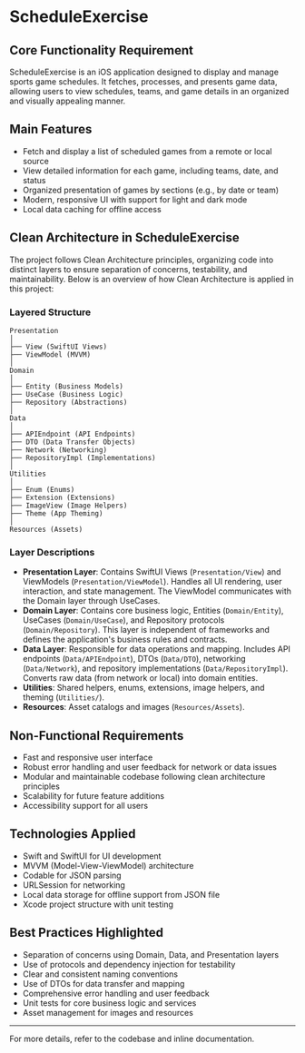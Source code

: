 # ScheduleExercise

## Core Functionality Requirement
ScheduleExercise is an iOS application designed to display and manage sports game schedules. It fetches, processes, and presents game data, allowing users to view schedules, teams, and game details in an organized and visually appealing manner.

## Main Features
- Fetch and display a list of scheduled games from a remote or local source
- View detailed information for each game, including teams, date, and status
- Organized presentation of games by sections (e.g., by date or team)
- Modern, responsive UI with support for light and dark mode
- Local data caching for offline access

## Clean Architecture in ScheduleExercise

The project follows Clean Architecture principles, organizing code into distinct layers to ensure separation of concerns, testability, and maintainability. Below is an overview of how Clean Architecture is applied in this project:

### Layered Structure

```
Presentation
│
├── View (SwiftUI Views)
├── ViewModel (MVVM)
│
Domain
│
├── Entity (Business Models)
├── UseCase (Business Logic)
├── Repository (Abstractions)
│
Data
│
├── APIEndpoint (API Endpoints)
├── DTO (Data Transfer Objects)
├── Network (Networking)
├── RepositoryImpl (Implementations)
│
Utilities
│
├── Enum (Enums)
├── Extension (Extensions)
├── ImageView (Image Helpers)
├── Theme (App Theming)
│
Resources (Assets)
```

### Layer Descriptions

- **Presentation Layer**: Contains SwiftUI Views (`Presentation/View`) and ViewModels (`Presentation/ViewModel`). Handles all UI rendering, user interaction, and state management. The ViewModel communicates with the Domain layer through UseCases.
- **Domain Layer**: Contains core business logic, Entities (`Domain/Entity`), UseCases (`Domain/UseCase`), and Repository protocols (`Domain/Repository`). This layer is independent of frameworks and defines the application's business rules and contracts.
- **Data Layer**: Responsible for data operations and mapping. Includes API endpoints (`Data/APIEndpoint`), DTOs (`Data/DTO`), networking (`Data/Network`), and repository implementations (`Data/RepositoryImpl`). Converts raw data (from network or local) into domain entities.
- **Utilities**: Shared helpers, enums, extensions, image helpers, and theming (`Utilities/`).
- **Resources**: Asset catalogs and images (`Resources/Assets`).


## Non-Functional Requirements
- Fast and responsive user interface
- Robust error handling and user feedback for network or data issues
- Modular and maintainable codebase following clean architecture principles
- Scalability for future feature additions
- Accessibility support for all users

## Technologies Applied
- Swift and SwiftUI for UI development
- MVVM (Model-View-ViewModel) architecture
- Codable for JSON parsing
- URLSession for networking
- Local data storage for offline support from JSON file
- Xcode project structure with unit testing

## Best Practices Highlighted
- Separation of concerns using Domain, Data, and Presentation layers
- Use of protocols and dependency injection for testability
- Clear and consistent naming conventions
- Use of DTOs for data transfer and mapping
- Comprehensive error handling and user feedback
- Unit tests for core business logic and services
- Asset management for images and resources

---

For more details, refer to the codebase and inline documentation.
